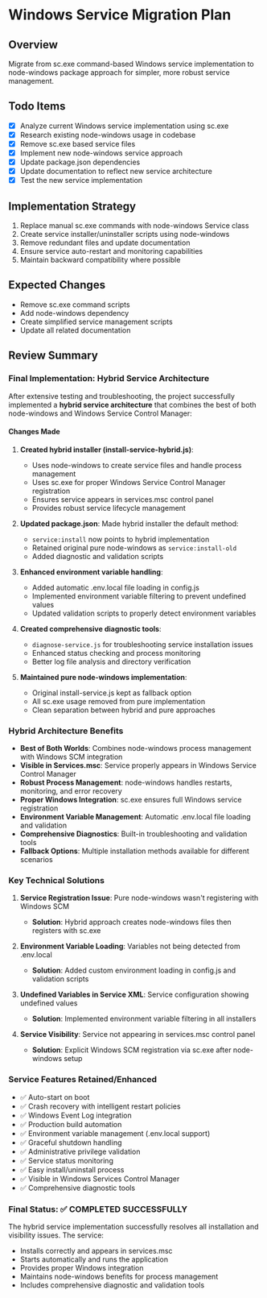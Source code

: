 # Windows Service Migration Plan

## Overview

Migrate from sc.exe command-based Windows service implementation to node-windows package approach for simpler, more robust service management.

## Todo Items

- [x] Analyze current Windows service implementation using sc.exe
- [x] Research existing node-windows usage in codebase
- [x] Remove sc.exe based service files
- [x] Implement new node-windows service approach
- [x] Update package.json dependencies
- [x] Update documentation to reflect new service architecture
- [x] Test the new service implementation

## Implementation Strategy

1. Replace manual sc.exe commands with node-windows Service class
2. Create service installer/uninstaller scripts using node-windows
3. Remove redundant files and update documentation
4. Ensure service auto-restart and monitoring capabilities
5. Maintain backward compatibility where possible

## Expected Changes

- Remove sc.exe command scripts
- Add node-windows dependency
- Create simplified service management scripts
- Update all related documentation

## Review Summary

### Final Implementation: Hybrid Service Architecture

After extensive testing and troubleshooting, the project successfully implemented a **hybrid service architecture** that combines the best of both node-windows and Windows Service Control Manager:

#### Changes Made

1. **Created hybrid installer (install-service-hybrid.js)**:
   - Uses node-windows to create service files and handle process management
   - Uses sc.exe for proper Windows Service Control Manager registration
   - Ensures service appears in services.msc control panel
   - Provides robust service lifecycle management

2. **Updated package.json**: Made hybrid installer the default method:
   - `service:install` now points to hybrid implementation
   - Retained original pure node-windows as `service:install-old`
   - Added diagnostic and validation scripts

3. **Enhanced environment variable handling**:
   - Added automatic .env.local file loading in config.js
   - Implemented environment variable filtering to prevent undefined values
   - Updated validation scripts to properly detect environment variables

4. **Created comprehensive diagnostic tools**:
   - `diagnose-service.js` for troubleshooting service installation issues
   - Enhanced status checking and process monitoring
   - Better log file analysis and directory verification

5. **Maintained pure node-windows implementation**:
   - Original install-service.js kept as fallback option
   - All sc.exe usage removed from pure implementation
   - Clean separation between hybrid and pure approaches

### Hybrid Architecture Benefits

- **Best of Both Worlds**: Combines node-windows process management with Windows SCM integration
- **Visible in Services.msc**: Service properly appears in Windows Service Control Manager
- **Robust Process Management**: node-windows handles restarts, monitoring, and error recovery
- **Proper Windows Integration**: sc.exe ensures full Windows service registration
- **Environment Variable Management**: Automatic .env.local file loading and validation
- **Comprehensive Diagnostics**: Built-in troubleshooting and validation tools
- **Fallback Options**: Multiple installation methods available for different scenarios

### Key Technical Solutions

1. **Service Registration Issue**: Pure node-windows wasn't registering with Windows SCM
   - **Solution**: Hybrid approach creates node-windows files then registers with sc.exe
2. **Environment Variable Loading**: Variables not being detected from .env.local
   - **Solution**: Added custom environment loading in config.js and validation scripts
3. **Undefined Variables in Service XML**: Service configuration showing undefined values
   - **Solution**: Implemented environment variable filtering in all installers

4. **Service Visibility**: Service not appearing in services.msc control panel
   - **Solution**: Explicit Windows SCM registration via sc.exe after node-windows setup

### Service Features Retained/Enhanced

- ✅ Auto-start on boot
- ✅ Crash recovery with intelligent restart policies
- ✅ Windows Event Log integration
- ✅ Production build automation
- ✅ Environment variable management (.env.local support)
- ✅ Graceful shutdown handling
- ✅ Administrative privilege validation
- ✅ Service status monitoring
- ✅ Easy install/uninstall process
- ✅ Visible in Windows Services Control Manager
- ✅ Comprehensive diagnostic tools

### Final Status: ✅ COMPLETED SUCCESSFULLY

The hybrid service implementation successfully resolves all installation and visibility issues. The service:

- Installs correctly and appears in services.msc
- Starts automatically and runs the application
- Provides proper Windows integration
- Maintains node-windows benefits for process management
- Includes comprehensive diagnostic and validation tools
